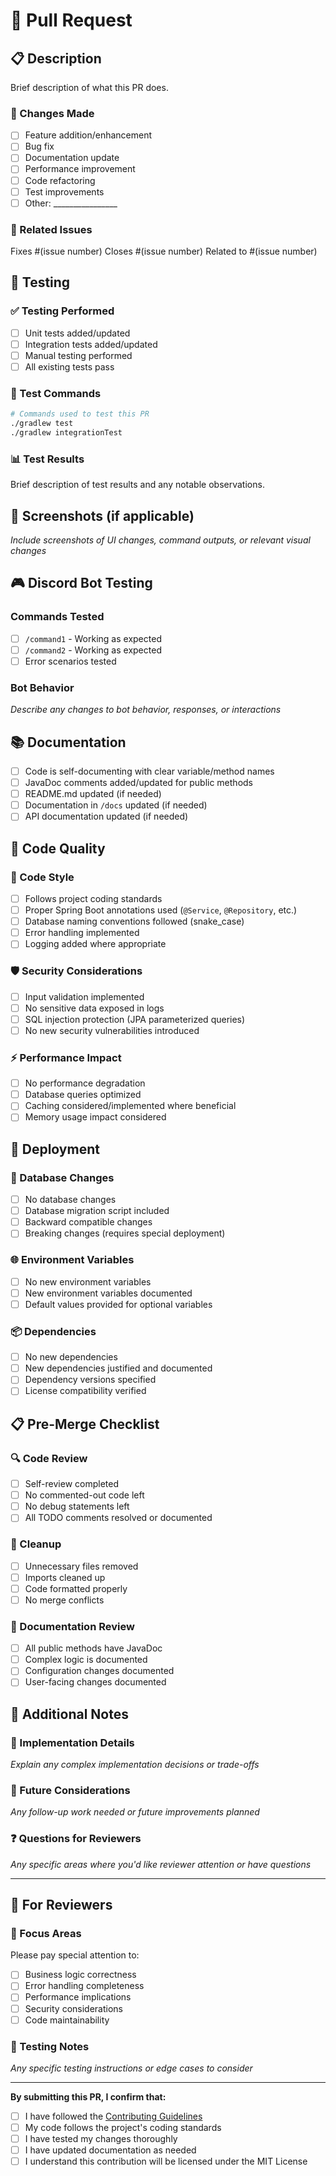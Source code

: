 # 🚀 Pull Request

## 📋 Description

Brief description of what this PR does.

### 🎯 Changes Made

- [ ] Feature addition/enhancement
- [ ] Bug fix
- [ ] Documentation update
- [ ] Performance improvement
- [ ] Code refactoring
- [ ] Test improvements
- [ ] Other: ________________

### 🔗 Related Issues

Fixes #(issue number)
Closes #(issue number)
Related to #(issue number)

## 🧪 Testing

### ✅ Testing Performed

- [ ] Unit tests added/updated
- [ ] Integration tests added/updated
- [ ] Manual testing performed
- [ ] All existing tests pass

### 🔄 Test Commands

```bash
# Commands used to test this PR
./gradlew test
./gradlew integrationTest
```

### 📊 Test Results

Brief description of test results and any notable observations.

## 📸 Screenshots (if applicable)

*Include screenshots of UI changes, command outputs, or relevant visual changes*

## 🎮 Discord Bot Testing

### Commands Tested

- [ ] `/command1` - Working as expected
- [ ] `/command2` - Working as expected
- [ ] Error scenarios tested

### Bot Behavior

*Describe any changes to bot behavior, responses, or interactions*

## 📚 Documentation

- [ ] Code is self-documenting with clear variable/method names
- [ ] JavaDoc comments added/updated for public methods
- [ ] README.md updated (if needed)
- [ ] Documentation in `/docs` updated (if needed)
- [ ] API documentation updated (if needed)

## 🔧 Code Quality

### 📝 Code Style

- [ ] Follows project coding standards
- [ ] Proper Spring Boot annotations used (`@Service`, `@Repository`, etc.)
- [ ] Database naming conventions followed (snake_case)
- [ ] Error handling implemented
- [ ] Logging added where appropriate

### 🛡️ Security Considerations

- [ ] Input validation implemented
- [ ] No sensitive data exposed in logs
- [ ] SQL injection protection (JPA parameterized queries)
- [ ] No new security vulnerabilities introduced

### ⚡ Performance Impact

- [ ] No performance degradation
- [ ] Database queries optimized
- [ ] Caching considered/implemented where beneficial
- [ ] Memory usage impact considered

## 🚀 Deployment

### 🔄 Database Changes

- [ ] No database changes
- [ ] Database migration script included
- [ ] Backward compatible changes
- [ ] Breaking changes (requires special deployment)

### 🌐 Environment Variables

- [ ] No new environment variables
- [ ] New environment variables documented
- [ ] Default values provided for optional variables

### 📦 Dependencies

- [ ] No new dependencies
- [ ] New dependencies justified and documented
- [ ] Dependency versions specified
- [ ] License compatibility verified

## 📋 Pre-Merge Checklist

### 🔍 Code Review

- [ ] Self-review completed
- [ ] No commented-out code left
- [ ] No debug statements left
- [ ] All TODO comments resolved or documented

### 🧹 Cleanup

- [ ] Unnecessary files removed
- [ ] Imports cleaned up
- [ ] Code formatted properly
- [ ] No merge conflicts

### 📖 Documentation Review

- [ ] All public methods have JavaDoc
- [ ] Complex logic is documented
- [ ] Configuration changes documented
- [ ] User-facing changes documented

## 🤝 Additional Notes

### 💭 Implementation Details

*Explain any complex implementation decisions or trade-offs*

### 🔮 Future Considerations

*Any follow-up work needed or future improvements planned*

### ❓ Questions for Reviewers

*Any specific areas where you'd like reviewer attention or have questions*

---

## 📝 For Reviewers

### 🎯 Focus Areas

Please pay special attention to:

- [ ] Business logic correctness
- [ ] Error handling completeness
- [ ] Performance implications
- [ ] Security considerations
- [ ] Code maintainability

### 🧪 Testing Notes

*Any specific testing instructions or edge cases to consider*

---

**By submitting this PR, I confirm that:**

- [ ] I have followed the [Contributing Guidelines](CONTRIBUTING.md)
- [ ] My code follows the project's coding standards
- [ ] I have tested my changes thoroughly
- [ ] I have updated documentation as needed
- [ ] I understand this contribution will be licensed under the MIT License